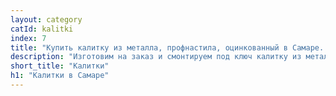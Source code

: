 ```yaml
---
layout: category
catId: kalitki
index: 7
title: "Купить калитку из металла, профнастила, оцинкованный в Самаре. Цены от компании «Металлвсамаре»"
description: "Изготовим на заказ и смонтируем под ключ калитку из металла, профнастила, оцинкованный для дачи, загородного и частного дома в Самаре."
short_title: "Калитки"
h1: "Калитки в Самаре"
---
```

